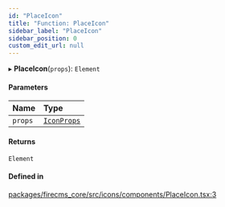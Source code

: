 ```yaml
---
id: "PlaceIcon"
title: "Function: PlaceIcon"
sidebar_label: "PlaceIcon"
sidebar_position: 0
custom_edit_url: null
---
```


▸ **PlaceIcon**(`props`): `Element`

#### Parameters

| Name | Type |
| :------ | :------ |
| `props` | [`IconProps`](../types/IconProps.md) |

#### Returns

`Element`

#### Defined in

[packages/firecms_core/src/icons/components/PlaceIcon.tsx:3](https://github.com/FireCMSco/firecms/blob/d45f3739/packages/firecms_core/src/icons/components/PlaceIcon.tsx#L3)
